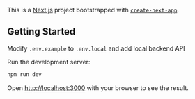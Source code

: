 This is a [Next.js](https://nextjs.org/) project bootstrapped with [`create-next-app`](https://github.com/vercel/next.js/tree/canary/packages/create-next-app).

## Getting Started

Modify `.env.example` to `.env.local` and add local backend API

Run the development server:

```bash
npm run dev
```

Open [http://localhost:3000](http://localhost:3000) with your browser to see the result.
